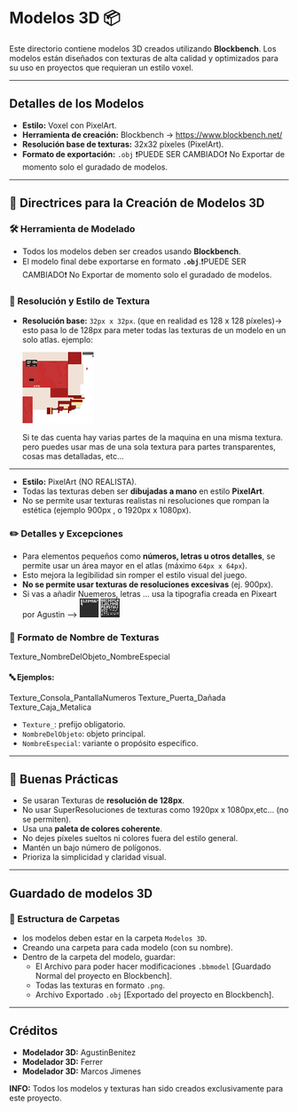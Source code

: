 # Modelos 3D 📦

Este directorio contiene modelos 3D creados utilizando **Blockbench**. Los modelos están diseñados con texturas de alta calidad y optimizados para su uso en proyectos que requieran un estilo voxel.

---

## Detalles de los Modelos

- **Estilo:** Voxel con PixelArt.
- **Herramienta de creación:** Blockbench → https://www.blockbench.net/
- **Resolución base de texturas:** 32x32 píxeles (PixelArt).
- **Formato de exportación:** `.obj` 
❗PUEDE SER CAMBIADO❗ No Exportar de momento solo el guradado de modelos.

---

## 🎨 Directrices para la Creación de Modelos 3D

### 🛠 Herramienta de Modelado
- Todos los modelos deben ser creados usando **Blockbench**.
- El modelo final debe exportarse en formato **`.obj`**.❗PUEDE SER CAMBIADO❗ No Exportar de momento solo el guradado de modelos.

### 📐 Resolución y Estilo de Textura
- **Resolución base:** `32px x 32px`. (que en realidad es 128 x 128 píxeles)->
    esto pasa lo de 128px para meter todas las texturas de un modelo en un solo atlas.
    ejemplo:

    ![Texture Example](https://raw.githubusercontent.com/AgustinBeniteez/ProyectoDaw/refs/heads/main/Modelos%203D/vending%20machine/texture_machine.png)

    Si te das cuenta hay varias partes de la maquina en una misma textura.
    pero puedes usar mas de una sola textura para partes transparentes, cosas mas detalladas, etc...
---
- **Estilo:** PixelArt (NO REALISTA).
- Todas las texturas deben ser **dibujadas a mano** en estilo **PixelArt**.
- No se permite usar texturas realistas ni resoluciones que rompan la estética 
(ejemplo 900px , o 1920px x 1080px).

### ✏️ Detalles y Excepciones
- Para elementos pequeños como **números, letras u otros detalles**, se permite usar un área mayor en el atlas (máximo `64px x 64px`).
- Esto mejora la legibilidad sin romper el estilo visual del juego.
- **No se permite usar texturas de resoluciones excesivas** (ej. 900px).
- Si vas a añadir Nuemeros, letras ... usa la tipografia creada en Pixeart por Agustin -->
  ![Textura de numeros Example](https://raw.githubusercontent.com/AgustinBeniteez/ProyectoDaw/refs/heads/main/Modelos%203D/Numbers_pixel.png)
  ![Textura de letras Example](https://raw.githubusercontent.com/AgustinBeniteez/ProyectoDaw/refs/heads/main/Modelos%203D/letters_pixel.png)
  
### 🧾 Formato de Nombre de Texturas
Texture_NombreDelObjeto_NombreEspecial
#### 🔤 Ejemplos:
Texture_Consola_PantallaNumeros Texture_Puerta_Dañada Texture_Caja_Metalica

- `Texture_`: prefijo obligatorio.
- `NombreDelObjeto`: objeto principal.
- `NombreEspecial`: variante o propósito específico.

---

## 🧱 Buenas Prácticas
- Se usaran Texturas de **resolución de 128px**.
- No usar SuperResoluciones de texturas como 1920px x 1080px,etc... (no se permiten).
- Usa una **paleta de colores coherente**.
- No dejes píxeles sueltos ni colores fuera del estilo general.
- Mantén un bajo número de polígonos.
- Prioriza la simplicidad y claridad visual.

---

## Guardado de modelos 3D

### 📂 Estructura de Carpetas
- los modelos deben estar en la carpeta `Modelos 3D`.
- Creando una carpeta para cada modelo (con su nombre).
- Dentro de la carpeta del modelo, guardar:
    - El Archivo para poder hacer modificaciones `.bbmodel` [Guardado Normal del proyecto en Blockbench].
    - Todas las texturas en formato `.png`.
    - Archivo Exportado `.obj` [Exportado del proyecto en Blockbench].
    


---

## Créditos

- **Modelador 3D:** AgustinBenitez 
- **Modelador 3D:** Ferrer  
- **Modelador 3D:** Marcos Jimenes  


**INFO:** Todos los modelos y texturas han sido creados exclusivamente para este proyecto.

